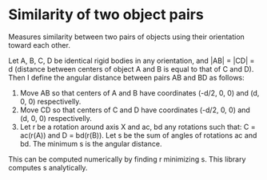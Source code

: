 # Similarity of two object pairs
Measures similarity between two pairs of objects using their orientation toward each other.

Let A, B, C, D be identical rigid bodies in any orientation, and |AB| = |CD| = d (distance between centers of object A and B is equal to that of C and D). Then I define the angular distance between pairs AB and BD as  follows:
1. Move AB so that centers of A and B have coordinates (-d/2, 0, 0) and (d, 0, 0) respectivelly.
2. Move CD so that centers of C and D have coordinates (-d/2, 0, 0) and (d, 0, 0) respectivelly.
3. Let r be a rotation around axis X and ac, bd any rotations such that: C = ac(r(A)) and D = bd(r(B)). Let s be the sum of angles of rotations ac and bd. The minimum s is the angular distance.

This can be computed numerically by finding r minimizing s. This library computes s analytically.
